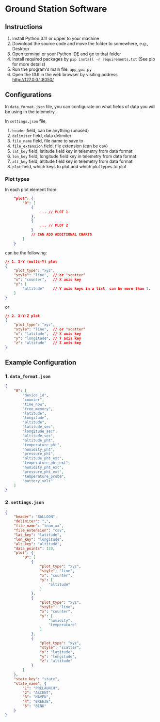 # Ground Station Software

## Instructions

1. Install Python 3.11 or upper to your machine
2. Download the source code and move the folder to somewhere, e.g., Desktop
3. Open terminal or your Python IDE and go to that folder
4. Install required packages by `pip install -r requirements.txt` (See pip for more details)
5. Run the program's main file: `app_gui.py`
6. Open the GUI in the web browser by visiting address http://127.0.0.1:8050/

## Configurations

In `data_format.json` file, you can configurate on what fields of data you will be using in the telemetry.

In `settings.json` file,

1. `header` field, can be anything (unused)
2. `delimiter` field, data delimiter
3. `file_name` field, file name to save to
4. `file_extension` field, file extension (can be csv)
5. `lat_key` field, latitude field key in telemetry from data format
6. `lon_key` field, longitude field key in telemetry from data format
7. `alt_key` field, altitude field key in telemetry from data format
8. `plot` field, which keys to plot and which plot types to plot

### Plot types

In each plot element from:
```json
    "plot": {
        "0": [
            {
                ... // PLOT 1
            },
            {
                ... // PLOT 2
            }
            // CAN ADD ADDITIONAL CHARTS
        ]
    }
```

can be the following:
```json
// 1. X-Y (multi-Y) plot
{
    "plot_type": "xyz",
    "style": "line",  // or "scatter"
    "x": "counter",   // X axis key
    "y": [
        "altitude"    // Y axis keys in a list, can be more than 1.
    ]
}
```

or

```json
// 2. X-Y-Z plot
{
    "plot_type": "xyz",
    "style": "line",  // or "scatter"
    "x": "latitude",  // X axis key
    "y": "longitude", // Y axis key
    "z": "altitude"   // Z axis key
}
```

## Example Configuration

### 1. `data_format.json`
```json
{
    "0": [
        "device_id",
        "counter",
        "time_now",
        "free_memory",
        "latitude",
        "longitude",
        "altitude",
        "latitude_sec",
        "longitude_sec",
        "altitude_sec",
        "altitude_pht",
        "temperature_pht",
        "humidity_pht",
        "pressure_pht",
        "altitude_pht_ext",
        "temperature_pht_ext",
        "humidity_pht_ext",
        "pressure_pht_ext",
        "temperature_probe",
        "battery_volt"
    ]
}
```
### 2. `settings.json`
```json
{
    "header": "BALLOON",
    "delimiter": ",",
    "file_name": "team_xx",
    "file_extension": "csv",
    "lat_key": "latitude",
    "lon_key": "longitude",
    "alt_key": "altitude",
    "data_points": 120,
    "plot": {
        "0": [
            {
                "plot_type": "xyz",
                "style": "line",
                "x": "counter",
                "y": [
                    "altitude"
                ]
            },
            {
                "plot_type": "xyz",
                "style": "line",
                "x": "counter",
                "y": [
                    "humidity",
                    "temperature"
                ]
            },
            {
                "plot_type": "xyz",
                "style": "scatter",
                "x": "latitude",
                "y": "longitude",
                "z": "altitude"
            }
        ]
    },
    "state_key": "state",
    "state_name": {
        "1": "PRELAUNCH",
        "2": "ASCENT",
        "3": "HAVEN",
        "4": "BREEZE",
        "5": "BIND"
    }
}
```
